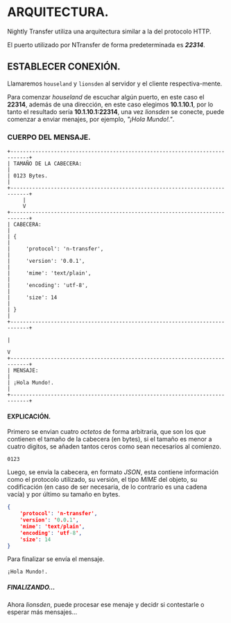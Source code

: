 # ARQUITECTURA.

Nightly Transfer utiliza una arquitectura similar a la del protocolo HTTP.

El puerto utilizado por NTransfer de forma predeterminada es ***22314***.

## ESTABLECER CONEXIÓN.

Llamaremos `houseland` y `lionsden` al servidor y el cliente respectiva-mente.

Para comenzar *houseland* de escuchar algún puerto, en este caso el **22314**,
además de una dirección, en este caso elegimos **10.1.10.1**, por lo tanto el 
resultado sería **10.1.10.1:22314**, una vez *lionsden* se conecte, puede
comenzar a enviar menajes, por ejemplo, *"¡Hola Mundo!."*.

### CUERPO DEL MENSAJE.

```
+----------------------------------------------------------------------------+
| TAMAÑO DE LA CABECERA:                                                     |
| 0123 Bytes.                                                                |
+----------------------------------------------------------------------------+
     |
     V
+----------------------------------------------------------------------------+
| CABECERA:                                                                  |
| {                                                                          |
|     'protocol': 'n-transfer',                                              |
|     'version': '0.0.1',                                                    |
|     'mime': 'text/plain',                                                  |
|     'encoding': 'utf-8',                                                   |
|     'size': 14                                                             |
| }                                                                          |
+----------------------------------------------------------------------------+
                                                                        |    
                                                                        V
+----------------------------------------------------------------------------+
| MENSAJE:                                                                   |
| ¡Hola Mundo!.                                                              |
+----------------------------------------------------------------------------+
```

#### EXPLICACIÓN.

Primero se envian cuatro *octetos* de forma arbitraria, que son los que contienen el tamaño de la cabecera (en bytes), si el tamaño es menor a cuatro
digitos, se añaden tantos ceros como sean necesarios al comienzo.

```
0123
```

Luego, se envia la cabecera, en formato *JSON*, esta contiene información como el protocolo utilizado, su versión, el tipo *MIME* del objeto, su codificación
(en caso de ser necesaria, de lo contrario es una cadena vacía) y por último 
su tamaño en bytes.

```json
{
    'protocol': 'n-transfer',
    'version': '0.0.1',
    'mime': 'text/plain',
    'encoding': 'utf-8',
    'size': 14
}
```

Para finalizar se envía el mensaje.

```
¡Hola Mundo!.
```

##### FINALIZANDO...

Ahora *lionsden*, puede procesar ese menaje y decidr si contestarle o esperar
más mensajes...
